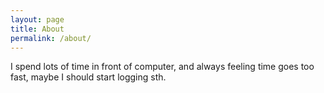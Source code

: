 ```yaml
---
layout: page
title: About
permalink: /about/
---
```


I spend lots of time in front of computer, and always feeling time goes too fast, maybe I should start logging sth.
